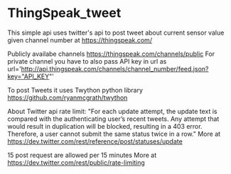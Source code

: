 # ThingSpeak_tweet
This simple api uses twitter's api to post tweet about current sensor value given channel number at https://thingspeak.com/

Publicly availabe channels  https://thingspeak.com/channels/public
For private channel you have to also pass API key in url as
	url='http://api.thingspeak.com/channels/channel_number/feed.json?key="API_KEY"'

To post Tweets it uses Twython python library https://github.com/ryanmcgrath/twython 

About Twitter api rate limit:
"For each update attempt, the update text is compared with the authenticating user’s recent tweets. Any attempt that would result in duplication will be blocked, resulting in a 403 error. Therefore, a user cannot submit the same status twice in a row."
More at https://dev.twitter.com/rest/reference/post/statuses/update

15 post request are allowed per 15 minutes
More at https://dev.twitter.com/rest/public/rate-limiting

